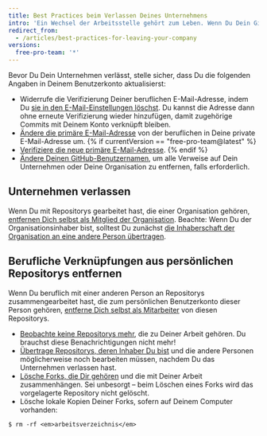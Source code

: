 ```yaml
---
title: Best Practices beim Verlassen Deines Unternehmens
intro: 'Ein Wechsel der Arbeitsstelle gehört zum Leben. Wenn Du Dein GitHub-Benutzerkonto für private *und* berufliche Zwecke nutzt, musst Du ein paar Dinge beachten, wenn Du Dein Unternehmen verlässt.'
redirect_from:
  - /articles/best-practices-for-leaving-your-company
versions:
  free-pro-team: '*'
---
```


Bevor Du Dein Unternehmen verlässt, stelle sicher, dass Du die folgenden Angaben in Deinem Benutzerkonto aktualisierst:

- Widerrufe die Verifizierung Deiner beruflichen E-Mail-Adresse, indem Du [sie in den E-Mail-Einstellungen löschst](/articles/changing-your-primary-email-address). Du kannst die Adresse dann ohne erneute Verifizierung wieder hinzufügen, damit zugehörige Commits mit Deinem Konto verknüpft bleiben.
- [Ändere die primäre E-Mail-Adresse](/articles/changing-your-primary-email-address) von der beruflichen in Deine private E-Mail-Adresse um.
{% if currentVersion == "free-pro-team@latest" %}
- [Verifiziere die neue primäre E-Mail-Adresse](/articles/verifying-your-email-address).
{% endif %}
- [Ändere Deinen GitHub-Benutzernamen](/articles/changing-your-github-username), um alle Verweise auf Dein Unternehmen oder Deine Organisation zu entfernen, falls erforderlich.

## Unternehmen verlassen

Wenn Du mit Repositorys gearbeitet hast, die einer Organisation gehören, [entfernen Dich selbst als Mitglied der Organisation](/articles/removing-yourself-from-an-organization). Beachte: Wenn Du der Organisationsinhaber bist, solltest Du zunächst [die Inhaberschaft der Organisation an eine andere Person übertragen](/articles/transferring-organization-ownership).

## Berufliche Verknüpfungen aus persönlichen Repositorys entfernen

Wenn Du beruflich mit einer anderen Person an Repositorys zusammengearbeitet hast, die zum persönlichen Benutzerkonto dieser Person gehören, [entferne Dich selbst als Mitarbeiter](/articles/removing-yourself-from-a-collaborator-s-repository) von diesen Repositorys.

- [Beobachte keine Repositorys mehr](https://github.com/watching), die zu Deiner Arbeit gehören. Du brauchst diese Benachrichtigungen nicht mehr!
- [Übertrage Repositorys, deren Inhaber Du bist](/articles/how-to-transfer-a-repository) und die andere Personen möglicherweise noch bearbeiten müssen, nachdem Du das Unternehmen verlassen hast.
- [Lösche Forks, die Dir gehören](/articles/deleting-a-repository) und die mit Deiner Arbeit zusammenhängen. Sei unbesorgt – beim Löschen eines Forks wird das vorgelagerte Repository nicht gelöscht.
- Lösche lokale Kopien Deiner Forks, sofern auf Deinem Computer vorhanden:

```shell
$ rm -rf <em>arbeitsverzeichnis</em>
```
